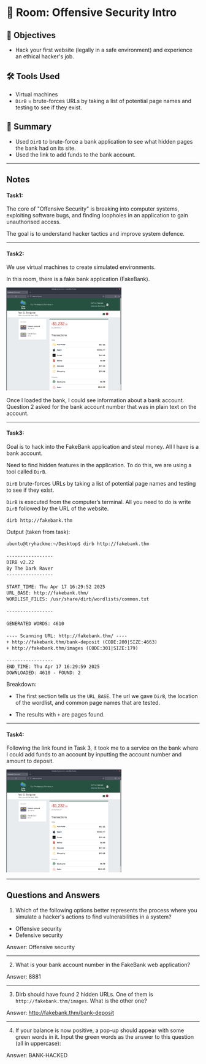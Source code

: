 # 🚪 Room: Offensive Security Intro

## 🎯 Objectives
- Hack your first website (legally in a safe environment) and experience an ethical hacker's job.

## 🛠️ Tools Used
- Virtual machines
- `DirB` = brute-forces URLs by taking a list of potential page names and testing to see if they exist.

## 💬 Summary
- Used `DirB` to brute-force a bank application to see what hidden pages the bank had on its site.
- Used the link to add funds to the bank account.

-----
## Notes

#### Task1:

The core of "Offensive Security" is breaking into computer systems, exploiting software bugs, and finding loopholes in an application to gain unauthorised access.

The goal is to understand hacker tactics and improve system defence.

-----

#### Task2:

We use virtual machines to create simulated environments.

In this room, there is a fake bank application (FakeBank). 

<img fakebank src="/pre-security/introduction-to-cyber-security/assets/fakebank.png" alt="Fakebank homepage" style="width:300px">

Once I loaded the bank, I could see information about a bank account. Question 2 asked for the bank account number that was in plain text on the account.

-----

#### Task3:

Goal is to hack into the FakeBank application and steal money. All I have is a bank account.

Need to find hidden features in the application. To do this, we are using a tool called `DirB`.

`DirB` brute-forces URLs by taking a list of potential page names and testing to see if they exist.

`DirB` is executed from the computer’s terminal. All you need to do is write `DirB` followed by the URL of the website.
```
dirb http://fakebank.thm
```
Output (taken from task):
```
ubuntu@tryhackme:~/Desktop$ dirb http://fakebank.thm

-----------------
DIRB v2.22
By The Dark Raver
-----------------

START_TIME: Thu Apr 17 16:29:52 2025
URL_BASE: http://fakebank.thm/
WORDLIST_FILES: /usr/share/dirb/wordlists/common.txt

-----------------

GENERATED WORDS: 4610

---- Scanning URL: http://fakebank.thm/ ----
+ http://fakebank.thm/bank-deposit (CODE:200|SIZE:4663)
+ http://fakebank.thm/images (CODE:301|SIZE:179)

-----------------
END_TIME: Thu Apr 17 16:29:59 2025
DOWNLOADED: 4610 - FOUND: 2
```
Breakdown:
- The first section tells us the `URL_BASE`. The url we gave `DirB`, the location of the wordlist, and common page names that are tested.

- The results with `+` are pages found.

-----

#### Task4:

Following the link found in Task 3, it took me to a service on the bank where I could add funds to an account by inputting the account number and amount to deposit.

<img src="/pre-security/introduction-to-cyber-security/assets/add-funds.png" alt="Add funds on fake bank" style="width:300px">

-----

## Questions and Answers
1. Which of the following options better represents the process where you simulate a hacker's actions to find vulnerabilities in a system?

- Offensive security
- Defensive security

Answer: Offensive security

-----

2. What is your bank account number in the FakeBank web application?

Answer: 8881

-----

3. Dirb should have found 2 hidden URLs. One of them is `http://fakebank.thm/images`. What is the other one?

Answer: http://fakebank.thm/bank-deposit

-----

4. If your balance is now positive, a pop-up should appear with some green words in it. Input the green words as the answer to this question (all in uppercase):

Answer: BANK-HACKED
